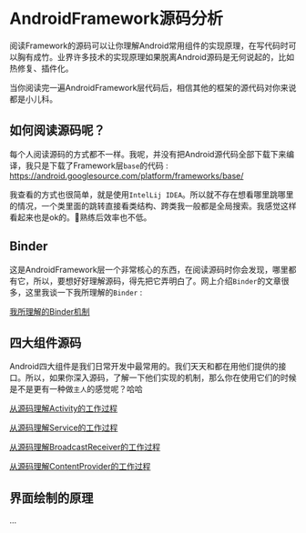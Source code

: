 # AndroidFramework源码分析

阅读Framework的源码可以让你理解Android常用组件的实现原理，在写代码时可以胸有成竹。业界许多技术的实现原理如果脱离Android源码是无何说起的，比如热修复、插件化。

当你阅读完一遍AndroidFramework层代码后，相信其他的框架的源代码对你来说都是小儿科。

## 如何阅读源码呢？

每个人阅读源码的方式都不一样。我呢，并没有把Android源代码全部下载下来编译，我只是下载了Framework层`base`的代码 : https://android.googlesource.com/platform/frameworks/base/

我查看的方式也很简单，就是使用`IntelLij IDEA`。所以就不存在想看哪里跳哪里的情况，一个类里面的跳转直接看类结构、跨类我一般都是全局搜索。我感觉这样看起来也是ok的。熟练后效率也不低。

## Binder

这是AndroidFramework层一个非常核心的东西，在阅读源码时你会发现，哪里都有它，所以，要想好好理解源码，得先把它弄明白了。网上介绍`Binder`的文章很多，这里我谈一下我所理解的`Binder` :

[我所理解的Binder机制](我所理解的Binder机制.md) 

## 四大组件源码

Android四大组件是我们日常开发中最常用的。我们天天和都在用他们提供的接口。所以，如果你深入源码，了解一下他们实现的机制，那么你在使用它们的时候是不是更有一种做`主人`的感觉呢？哈哈

[从源码理解Activity的工作过程](从源码理解Activity的工作过程.md)

[从源码理解Service的工作过程](从源码理解Service的工作过程.md)

[从源码理解BroadcastReceiver的工作过程](从源码理解BroadcastReceiver的工作过程.md)

[从源码理解ContentProvider的工作过程](从源码理解ContentProvider的工作过程.md)

## 界面绘制的原理

...